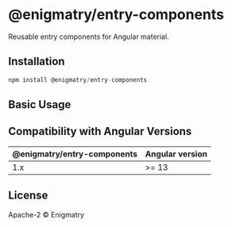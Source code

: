 # @enigmatry/entry-components

Reusable entry components for Angular material.

## Installation

```ts
npm install @enigmatry/entry-components
```

## Basic Usage

## Compatibility with Angular Versions

| @enigmatry/entry-components | Angular version
|-|-|
|1.x| >= 13

## License

Apache-2 © Enigmatry

